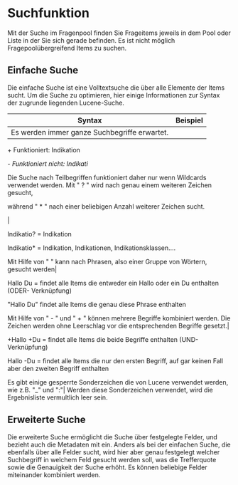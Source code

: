 # Suchfunktion

Mit der Suche im Fragenpool finden Sie Frageitems jeweils in dem Pool oder
Liste in der Sie sich gerade befinden. Es ist nicht möglich
Fragepoolübergreifend Items zu suchen.

## Einfache Suche

Die einfache Suche ist eine Volltextsuche die über alle Elemente der Items
sucht. Um die Suche zu optimieren, hier einige Informationen zur Syntax der
zugrunde liegenden Lucene-Suche.

Syntax| Beispiel  
---|---  
Es werden immer ganze Suchbegriffe erwartet.|

\+ Funktioniert: Indikation

 _-  Funktioniert nicht: Indikati_  
  
Die Suche nach Teilbegriffen funktioniert daher nur wenn Wildcards verwendet
werden. Mit " ? " wird nach genau einem weiteren Zeichen gesucht,

während " * " nach einer beliebigen Anzahl weiterer Zeichen sucht.

|

Indikatio? = Indikation

Indikatio* = Indikation, Indikationen, Indikationsklassen....  
  
Mit Hilfe von " " kann nach Phrasen, also einer Gruppe von Wörtern, gesucht
werden|

Hallo Du = findet alle Items die entweder ein Hallo oder ein Du enthalten
(ODER- Verknüpfung)

"Hallo Du" findet alle Items die genau diese Phrase enthalten  
  
Mit Hilfe von " - " und " + " können mehrere Begriffe kombiniert werden. Die
Zeichen werden ohne Leerschlag vor die entsprechenden Begriffe gesetzt.|

+Hallo +Du = findet alle Items die beide Begriffe enthalten (UND-Verknüpfung)

Hallo -Du = findet alle Items die nur den ersten Begriff, auf gar keinen Fall
aber den zweiten Begriff enthalten  
  
Es gibt einige gesperrte Sonderzeichen die von Lucene verwendet werden, wie
z.B. "_" und ":"| Werden diese Sonderzeichen verwendet, wird die Ergebnisliste
vermultlich leer sein.  
  
## Erweiterte Suche

Die erweiterte Suche ermöglicht die Suche über festgelegte Felder, und bezieht
auch die Metadaten mit ein. Anders als bei der einfachen Suche, die ebenfalls
über alle Felder sucht, wird hier aber genau festgelegt welcher Suchbegriff in
welchem Feld gesucht werden soll, was die Trefferquote sowie die Genauigkeit
der Suche erhöht. Es können beliebige Felder miteinander kombiniert werden.

  

